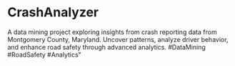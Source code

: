 # CrashAnalyzer
A data mining project exploring insights from crash reporting data from Montgomery County, Maryland. Uncover patterns, analyze driver behavior, and enhance road safety through advanced analytics. #DataMining #RoadSafety #Analytics" 
